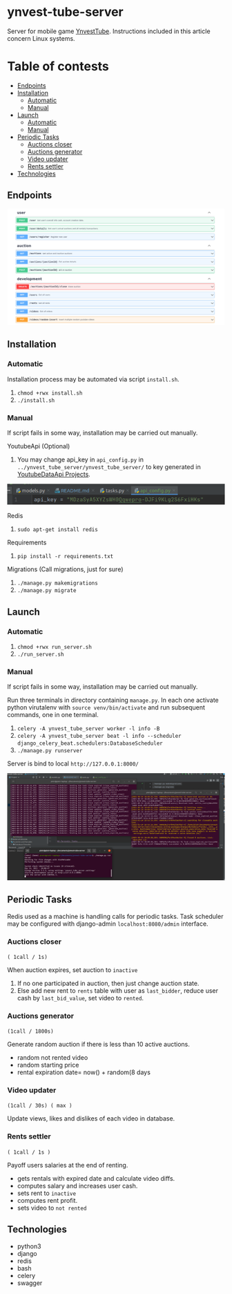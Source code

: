 # ynvest-tube-server

Server for mobile game [YnvestTube](https://github.com/sqoshi/ynvest-tube). Instructions included in this article
concern Linux systems.

# Table of contests

- [Endpoints](#endpoints)
- [Installation](#installation)
   - [Automatic](#automatic)
   - [Manual](#manual)
- [Launch](#launch)
   - [Automatic](#automatic-1)
   - [Manual](#manual-1)
- [Periodic Tasks](#periodic-tasks)
   - [Auctions closer](#auctions-closer)
   - [Auctions generator](#auctions-generator)
   - [Video updater](#video-updater)
   - [Rents settler](#rents-settler)
- [Technologies](#technologies)


## Endpoints

![](docs/.README_images/endpoints.png)

## Installation

### Automatic

Installation process may be automated via script `install.sh`.

1. `chmod +rwx install.sh`
2. `./install.sh`

### Manual

If script fails in some way, installation may be carried out manually.

YoutubeApi (Optional)

1. You may change api_key in `api_config.py` in `../ynvest_tube_server/ynvest_tube_server/` to key generated
   in [YoutubeDataApi Projects](https://developers.google.com/youtube/v3).

![](docs/.README_images/apikey.png)

Redis

1. `sudo apt-get install redis`

Requirements

1. `pip install -r requirements.txt`

Migrations (Call migrations, just for sure)

1. `./manage.py makemigrations`
2. `./manage.py migrate`

## Launch

### Automatic

1. `chmod +rwx run_server.sh`
2. `./run_server.sh`

### Manual

If script fails in some way, installation may be carried out manually.

Run three terminals in directory containing `manage.py`. In each one activate python virutalenv
with `source venv/bin/activate` and run subsequent commands, one in one terminal.

1. `celery -A ynvest_tube_server worker -l info -B`
2. `celery -A ynvest_tube_server beat -l info --scheduler django_celery_beat.schedulers:DatabaseScheduler`
3. `./manage.py runserver`

Server is bind to local `http://127.0.0.1:8000/`

![](docs/.README_images/launch.png)

## Periodic Tasks

Redis used as a machine is handling calls for periodic tasks. Task scheduler may be configured with django-admin
`localhost:8080/admin` interface.

### Auctions closer 

`( 1call / 1s)`

When auction expires, set auction to `inactive`

1. If no one participated in auction, then just change auction state.
2. Else add new rent to `rents` table with user as `last_bidder`, reduce user cash by `last_bid_value`, set video
   to `rented`.

### Auctions generator

`(1call / 1800s)`

Generate random auction if there is less than 10 active auctions.

- random not rented video
- random starting price
- rental expiration date= now() + random(8 days

### Video updater 

`(1call / 30s) ( max )`

Update views, likes and dislikes of each video in database.

### Rents settler 

`( 1call / 1s )`

Payoff users salaries at the end of renting.

- gets rentals with expired date and calculate video diffs.
- computes salary and increases user cash.
- sets rent to `inactive`
- computes rent profit.
- sets video to `not rented`

## Technologies

- python3
- django
- redis
- bash
- celery
- swagger
